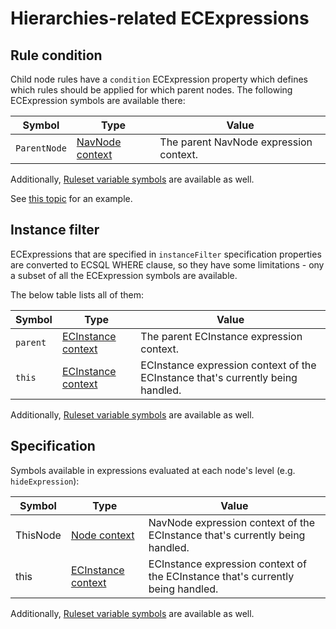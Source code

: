 # Hierarchies-related ECExpressions

## Rule condition

Child node rules have a `condition` ECExpression property which defines which rules should
be applied for which parent nodes. The following ECExpression symbols are available there:

| Symbol       | Type                                                    | Value                                  |
| ------------ | ------------------------------------------------------- | -------------------------------------- |
| `ParentNode` | [NavNode context](../Advanced/ECExpressions.md#navnode) | The parent NavNode expression context. |

Additionally, [Ruleset variable symbols](../Advanced/ECExpressions.md#ruleset-variables-user-settings) are available as well.

See [this topic](./ChildNodeRule.md#attribute-condition) for an example.

## Instance filter

ECExpressions that are specified in `instanceFilter` specification properties
are converted to ECSQL WHERE clause, so they have some limitations - ony a subset
 of all the ECExpression symbols are available.

The below table lists all of them:

| Symbol   | Type                                                          | Value                                                                           |
| -------- | ------------------------------------------------------------- | ------------------------------------------------------------------------------- |
| `parent` | [ECInstance context](../Advanced/ECExpressions.md#ecinstance) | The parent ECInstance expression context.                                       |
| `this`   | [ECInstance context](../Advanced/ECExpressions.md#ecinstance) | ECInstance expression context of the ECInstance that's currently being handled. |

Additionally, [Ruleset variable symbols](../Advanced/ECExpressions.md#ruleset-variables-user-settings) are available as well.

## Specification

Symbols available in expressions evaluated at each node's level (e.g. `hideExpression`):

| Symbol   | Type                                                          | Value                                                                           |
| -------- | ------------------------------------------------------------- | ------------------------------------------------------------------------------- |
| ThisNode | [Node context](../Advanced/ECExpressions.md#navnode)          | NavNode expression context of the ECInstance that's currently being handled.    |
| this     | [ECInstance context](../Advanced/ECExpressions.md#ecinstance) | ECInstance expression context of the ECInstance that's currently being handled. |

Additionally, [Ruleset variable symbols](../Advanced/ECExpressions.md#ruleset-variables-user-settings) are available as well.
